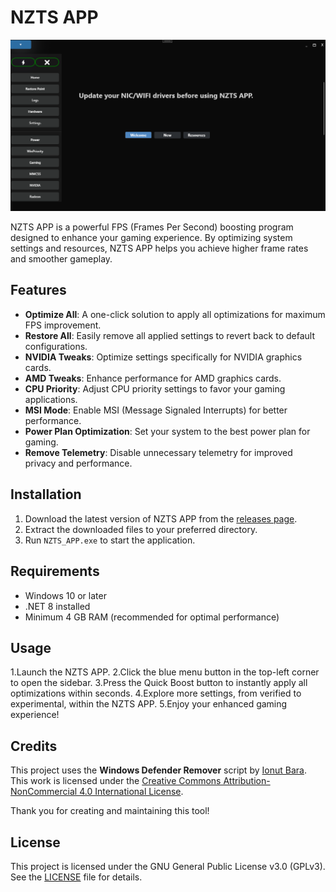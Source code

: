 # NZTS APP

![NZTS APP Interface](images/nzts-app2.png)

NZTS APP is a powerful FPS (Frames Per Second) boosting program designed to enhance your gaming experience. By optimizing system settings and resources, NZTS APP helps you achieve higher frame rates and smoother gameplay.

## Features

- **Optimize All**: A one-click solution to apply all optimizations for maximum FPS improvement.
- **Restore All**: Easily remove all applied settings to revert back to default configurations.
- **NVIDIA Tweaks**: Optimize settings specifically for NVIDIA graphics cards.
- **AMD Tweaks**: Enhance performance for AMD graphics cards.
- **CPU Priority**: Adjust CPU priority settings to favor your gaming applications.
- **MSI Mode**: Enable MSI (Message Signaled Interrupts) for better performance.
- **Power Plan Optimization**: Set your system to the best power plan for gaming.
- **Remove Telemetry**: Disable unnecessary telemetry for improved privacy and performance.

## Installation

1. Download the latest version of NZTS APP from the [releases page](https://github.com/nezhatweaks/nztsapp/releases).
2. Extract the downloaded files to your preferred directory.
3. Run `NZTS_APP.exe` to start the application.

## Requirements

- Windows 10 or later
- .NET 8 installed
- Minimum 4 GB RAM (recommended for optimal performance)

## Usage

1.Launch the NZTS APP.
2.Click the blue menu button in the top-left corner to open the sidebar.
3.Press the Quick Boost button to instantly apply all optimizations within seconds.
4.Explore more settings, from verified to experimental, within the NZTS APP.
5.Enjoy your enhanced gaming experience!

## Credits

This project uses the **Windows Defender Remover** script by [Ionut Bara](https://github.com/ionuttbara/windows-defender-remover). This work is licensed under the [Creative Commons Attribution-NonCommercial 4.0 International License](http://creativecommons.org/licenses/by-nc/4.0/).

Thank you for creating and maintaining this tool!


## License

This project is licensed under the GNU General Public License v3.0 (GPLv3).  
See the [LICENSE](./LICENSE) file for details.



